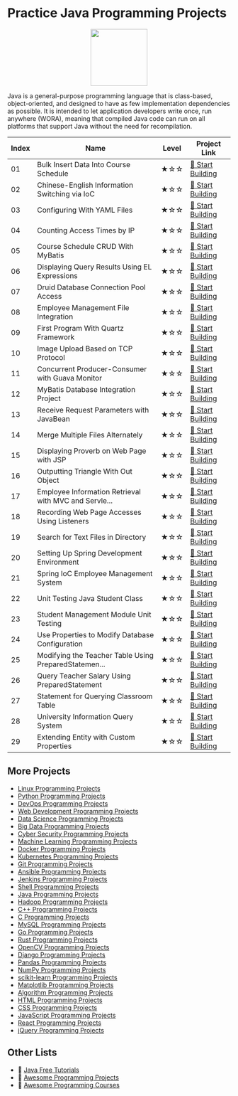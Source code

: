 # Practice Java Programming Projects

<div align="center">
<img width="128px" src="https://file.labex.io/path/vBtgM8cNsQFn.png">
</div>

Java is a general-purpose programming language that is class-based, object-oriented, and designed to have as few implementation dependencies as possible. It is intended to let application developers write once, run anywhere (WORA), meaning that compiled Java code can run on all platforms that support Java without the need for recompilation.

|   Index | Name                                                  | Level   | Project Link                                                                                              |
|---------|-------------------------------------------------------|---------|-----------------------------------------------------------------------------------------------------------|
|      01 | Bulk Insert Data Into Course Schedule                 | ★☆☆     | [🚀 Start Building](https://labex.io/courses/project-bulk-insert-data-into-course-schedule)               |
|      02 | Chinese-English Information Switching via IoC         | ★☆☆     | [🚀 Start Building](https://labex.io/courses/project-chinese-english-information-switching-via-ioc)       |
|      03 | Configuring With YAML Files                           | ★☆☆     | [🚀 Start Building](https://labex.io/courses/project-configuring-with-yaml-files)                         |
|      04 | Counting Access Times by IP                           | ★☆☆     | [🚀 Start Building](https://labex.io/courses/project-counting-access-times-by-ip)                         |
|      05 | Course Schedule CRUD With MyBatis                     | ★☆☆     | [🚀 Start Building](https://labex.io/courses/project-course-schedule-crud-with-mybatis)                   |
|      06 | Displaying Query Results Using EL Expressions         | ★☆☆     | [🚀 Start Building](https://labex.io/courses/project-displaying-query-results-using-el-expressions)       |
|      07 | Druid Database Connection Pool Access                 | ★☆☆     | [🚀 Start Building](https://labex.io/courses/project-druid-database-connection-pool-access)               |
|      08 | Employee Management File Integration                  | ★☆☆     | [🚀 Start Building](https://labex.io/courses/project-employee-management-file-integration)                |
|      09 | First Program With Quartz Framework                   | ★☆☆     | [🚀 Start Building](https://labex.io/courses/project-first-program-with-quartz-framework)                 |
|      10 | Image Upload Based on TCP Protocol                    | ★☆☆     | [🚀 Start Building](https://labex.io/courses/project-image-upload-based-on-tcp-protocol)                  |
|      11 | Concurrent Producer-Consumer with Guava Monitor       | ★☆☆     | [🚀 Start Building](https://labex.io/courses/project-implement-thread-communication)                      |
|      12 | MyBatis Database Integration Project                  | ★☆☆     | [🚀 Start Building](https://labex.io/courses/project-input-parameter-practice)                            |
|      13 | Receive Request Parameters with JavaBean              | ★☆☆     | [🚀 Start Building](https://labex.io/courses/project-javabean-mutiple-parameters)                         |
|      14 | Merge Multiple Files Alternately                      | ★☆☆     | [🚀 Start Building](https://labex.io/courses/project-merge-multiple-files-alternately)                    |
|      15 | Displaying Proverb on Web Page with JSP               | ★☆☆     | [🚀 Start Building](https://labex.io/courses/project-output-a-quote)                                      |
|      16 | Outputting Triangle With Out Object                   | ★☆☆     | [🚀 Start Building](https://labex.io/courses/project-outputting-triangle-with-out-object)                 |
|      17 | Employee Information Retrieval with MVC and Servle... | ★☆☆     | [🚀 Start Building](https://labex.io/courses/project-query-employee-information)                          |
|      18 | Recording Web Page Accesses Using Listeners           | ★☆☆     | [🚀 Start Building](https://labex.io/courses/project-recording-web-page-accesses-using-listeners)         |
|      19 | Search for Text Files in Directory                    | ★☆☆     | [🚀 Start Building](https://labex.io/courses/project-search-for-text-files-in-directory)                  |
|      20 | Setting Up Spring Development Environment             | ★☆☆     | [🚀 Start Building](https://labex.io/courses/project-setting-up-spring-development-environment)           |
|      21 | Spring IoC Employee Management System                 | ★☆☆     | [🚀 Start Building](https://labex.io/courses/project-spring-ioc-employee-management-system)               |
|      22 | Unit Testing Java Student Class                       | ★☆☆     | [🚀 Start Building](https://labex.io/courses/project-student-class-test)                                  |
|      23 | Student Management Module Unit Testing                | ★☆☆     | [🚀 Start Building](https://labex.io/courses/project-student-management-module-unit-testing)              |
|      24 | Use Properties to Modify Database Configuration       | ★☆☆     | [🚀 Start Building](https://labex.io/courses/project-use-properties-to-modify-database-configuration)     |
|      25 | Modifying the Teacher Table Using PreparedStatemen... | ★☆☆     | [🚀 Start Building](https://labex.io/courses/project-modifying-the-teacher-table-using-preparedstatement) |
|      26 | Query Teacher Salary Using PreparedStatement          | ★☆☆     | [🚀 Start Building](https://labex.io/courses/project-query-teacher-salary-using-preparedstatement)        |
|      27 | Statement for Querying Classroom Table                | ★☆☆     | [🚀 Start Building](https://labex.io/courses/project-statement-for-querying-teacher-table)                |
|      28 | University Information Query System                   | ★☆☆     | [🚀 Start Building](https://labex.io/courses/project-university-information-query-system)                 |
|      29 | Extending Entity with Custom Properties               | ★☆☆     | [🚀 Start Building](https://labex.io/courses/project-custom-type-handler)                                 |

## More Projects

- [Linux Programming Projects](https://github.com/labex-labs/practice-linux-programming-projects)
- [Python Programming Projects](https://github.com/labex-labs/practice-python-programming-projects)
- [DevOps Programming Projects](https://github.com/labex-labs/practice-devops-programming-projects)
- [Web Development Programming Projects](https://github.com/labex-labs/practice-web-development-programming-projects)
- [Data Science Programming Projects](https://github.com/labex-labs/practice-data-science-programming-projects)
- [Big Data Programming Projects](https://github.com/labex-labs/practice-bigdata-programming-projects)
- [Cyber Security Programming Projects](https://github.com/labex-labs/practice-cysec-programming-projects)
- [Machine Learning Programming Projects](https://github.com/labex-labs/practice-ml-programming-projects)
- [Docker Programming Projects](https://github.com/labex-labs/practice-docker-programming-projects)
- [Kubernetes Programming Projects](https://github.com/labex-labs/practice-kubernetes-programming-projects)
- [Git Programming Projects](https://github.com/labex-labs/practice-git-programming-projects)
- [Ansible Programming Projects](https://github.com/labex-labs/practice-ansible-programming-projects)
- [Jenkins Programming Projects](https://github.com/labex-labs/practice-jenkins-programming-projects)
- [Shell Programming Projects](https://github.com/labex-labs/practice-shell-programming-projects)
- [Java Programming Projects](https://github.com/labex-labs/practice-java-programming-projects)
- [Hadoop Programming Projects](https://github.com/labex-labs/practice-hadoop-programming-projects)
- [C++ Programming Projects](https://github.com/labex-labs/practice-cpp-programming-projects)
- [C Programming Projects](https://github.com/labex-labs/practice-c-programming-projects)
- [MySQL Programming Projects](https://github.com/labex-labs/practice-mysql-programming-projects)
- [Go Programming Projects](https://github.com/labex-labs/practice-go-programming-projects)
- [Rust Programming Projects](https://github.com/labex-labs/practice-rust-programming-projects)
- [OpenCV Programming Projects](https://github.com/labex-labs/practice-opencv-programming-projects)
- [Django Programming Projects](https://github.com/labex-labs/practice-django-programming-projects)
- [Pandas Programming Projects](https://github.com/labex-labs/practice-pandas-programming-projects)
- [NumPy Programming Projects](https://github.com/labex-labs/practice-numpy-programming-projects)
- [scikit-learn Programming Projects](https://github.com/labex-labs/practice-sklearn-programming-projects)
- [Matplotlib Programming Projects](https://github.com/labex-labs/practice-matplotlib-programming-projects)
- [Algorithm Programming Projects](https://github.com/labex-labs/practice-algorithm-programming-projects)
- [HTML Programming Projects](https://github.com/labex-labs/practice-html-programming-projects)
- [CSS Programming Projects](https://github.com/labex-labs/practice-css-programming-projects)
- [JavaScript Programming Projects](https://github.com/labex-labs/practice-javascript-programming-projects)
- [React Programming Projects](https://github.com/labex-labs/practice-react-programming-projects)
- [jQuery Programming Projects](https://github.com/labex-labs/practice-jquery-programming-projects)


## Other Lists

- 🔗 [Java Free Tutorials](https://github.com/labex-labs/java-free-tutorials)
- 🔗 [Awesome Programming Projects](https://github.com/labex-labs/awesome-programming-projects)
- 🔗 [Awesome Programming Courses](https://github.com/labex-labs/awesome-programming-courses)

